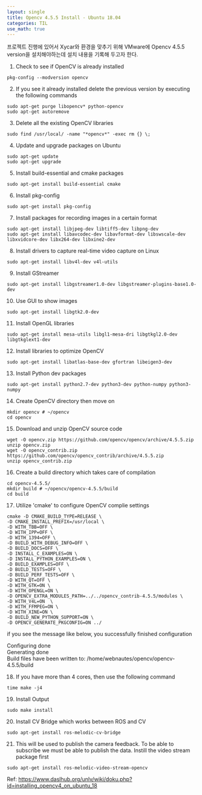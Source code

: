 ```yaml
---
layout: single
title: Opencv 4.5.5 Install - Ubuntu 18.04
categories: TIL
use_math: true
---
```


프로젝트 진행에 있어서 Xycar와 환경을 맞추기 위해 VMware에 Opencv 4.5.5 version을 설치해야하는데 설치 내용을 기록해 두고자 한다.

1. Check to see if OpenCV is already installed
```
pkg-config --modversion opencv
```

2. If you see it already installed delete the previous version by executing the following commands
```
sudo apt-get purge libopencv* python-opencv
sudo apt-get autoremove
```

3. Delete all the existing OpenCV libraries
```
sudo find /usr/local/ -name "*opencv*" -exec rm {} \;
```

4. Update and upgrade packages on Ubuntu
```
sudo apt-get update
sudo apt-get upgrade
```

5. Install build-essential and cmake packages
```
sudo apt-get install build-essential cmake
```

6. Install pkg-config
```
sudo apt-get install pkg-config
```

7. Install packages for recording images in a certain format
```
sudo apt-get install libjpeg-dev libtiff5-dev libpng-dev
sudo apt-get install libavcodec-dev libavformat-dev libswscale-dev libxvidcore-dev libx264-dev libxine2-dev
```

8. Install drivers to capture real-time video capture on Linux
```
sudo apt-get install libv4l-dev v4l-utils
```

9. Install GStreamer
```
sudo apt-get install libgstreamer1.0-dev libgstreamer-plugins-base1.0-dev
```

10. Use GUI to show images
```
sudo apt-get install libgtk2.0-dev
```

11. Install OpenGL libraries
```
sudo apt-get install mesa-utils libgl1-mesa-dri libgtkgl2.0-dev libgtkglext1-dev
```

12. Install libraries to optimize OpenCV
```
sudo apt-get install libatlas-base-dev gfortran libeigen3-dev
```

13. Install Python dev packages
```
sudo apt-get install python2.7-dev python3-dev python-numpy python3-numpy
```

14. Create OpenCV directory then move on
```
mkdir opencv # ~/opencv
cd opencv
```

15. Download and unzip OpenCV source code
```
wget -O opencv.zip https://github.com/opencv/opencv/archive/4.5.5.zip
unzip opencv.zip
wget -O opencv_contrib.zip https://github.com/opencv/opencv_contrib/archive/4.5.5.zip
unzip opencv_contrib.zip
```

16. Create a build directory which takes care of compilation
```
cd opencv-4.5.5/
mkdir build # ~/opencv/opencv-4.5.5/build
cd build
```

17. Utilize 'cmake' to configure OpenCV complie settings
```
cmake -D CMAKE_BUILD_TYPE=RELEASE \
-D CMAKE_INSTALL_PREFIX=/usr/local \
-D WITH_TBB=OFF \
-D WITH_IPP=OFF \
-D WITH_1394=OFF \
-D BUILD_WITH_DEBUG_INFO=OFF \
-D BUILD_DOCS=OFF \
-D INSTALL_C_EXAMPLES=ON \
-D INSTALL_PYTHON_EXAMPLES=ON \
-D BUILD_EXAMPLES=OFF \
-D BUILD_TESTS=OFF \
-D BUILD_PERF_TESTS=OFF \
-D WITH_QT=OFF \
-D WITH_GTK=ON \
-D WITH_OPENGL=ON \
-D OPENCV_EXTRA_MODULES_PATH=../../opencv_contrib-4.5.5/modules \
-D WITH_V4L=ON  \
-D WITH_FFMPEG=ON \
-D WITH_XINE=ON \
-D BUILD_NEW_PYTHON_SUPPORT=ON \
-D OPENCV_GENERATE_PKGCONFIG=ON ../
```

if you see the message like below, you successfully finished configuration

Configuring done<br>
Generating done<br>
Build files have been written to: /home/webnautes/opencv/opencv-4.5.5/build<br>

18. If you have more than 4 cores, then use the following command
```
time make -j4
```

19. Install Output
```
sudo make install
```

20. Install CV Bridge which works between ROS and CV
```
sudo apt-get install ros-melodic-cv-bridge
```

21. This will be used to publish the camera feedback. To be able to subscribe we must be able to publish the data. Instill the video stream package first
```
sudo apt-get install ros-melodic-video-stream-opencv
```

Ref: https://www.daslhub.org/unlv/wiki/doku.php?id=installing_opencv4_on_ubuntu_18